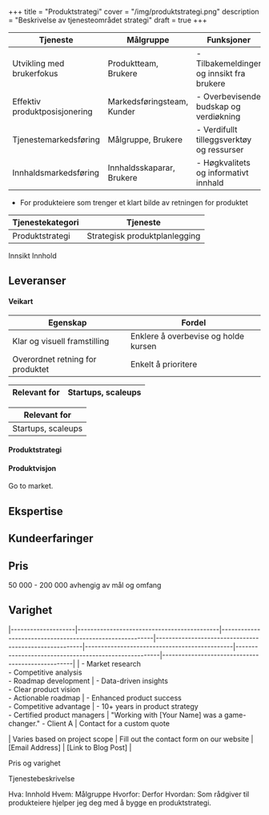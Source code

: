+++
title = "Produktstrategi"
cover = "/img/produktstrategi.png"
description = "Beskrivelse av tjenesteområdet strategi"
draft = true
+++





<div class="responsive-table">



| Tjeneste                        | Målgruppe                  | Funksjoner                                      | Fordeler                                              | Omfang                            |
|---------------------------------|----------------------------|--------------------------------------------------|-------------------------------------------------------|-----------------------------------|
| Utvikling med brukerfokus       | Produktteam, Brukere       | - Tilbakemeldinger og innsikt fra brukere       | - Forbedret produktrelevans og brukertilfredshet     | Kontinuerlig forbedring og utvikling |
| Effektiv produktposisjonering    | Markedsføringsteam, Kunder | - Overbevisende budskap og verdiøkning           | - Økt produktappell og kundeengasjement               | Markedsposisjonering og budskap   |
| Tjenestemarkedsføring           | Målgruppe, Brukere         | - Verdifullt tilleggsverktøy og ressurser        | - Trekke til seg, engasjere og beholde brukere        | Utvikling og markedsføring innenfor produktet |
| Innhaldsmarkedsføring           | Innhaldsskaparar, Brukere   | - Høgkvalitets og informativt innhald            | - Opplæring, organisk trafikk og brukerengasjement   | Innhaldsskap og SEO-optimalisering   |




- For produkteiere som trenger et klart bilde av retningen for produktet 

| Tjenestekategori| Tjeneste                          |
|----|---------------|
| Produktstrategi| Strategisk produktplanlegging|


Innsikt
Innhold


## Leveranser
#### Veikart

|Egenskap | Fordel |
|-----|------|
| Klar og visuell framstilling | Enklere å overbevise og holde kursen
| Overordnet retning for produktet | Enkelt å prioritere |


|Relevant for | Startups, scaleups |
|-|-|


|Relevant for |
|-|
| Startups, scaleups |

#### Produktstrategi
#### Produktvisjon

Go to market.

## Ekspertise

## Kundeerfaringer 

## Pris
50 000 - 200 000 avhengig av mål og omfang
## Varighet

|--------------------|--------------------------------------------|---------------------------------------------------------|-------------------------------------------------------|----------------------------------------------|------------------------------------------------------|--------------------------------------------------|
| - Market research<br>- Competitive analysis<br>- Roadmap development | - Data-driven insights<br>- Clear product vision<br>- Actionable roadmap | - Enhanced product success<br>- Competitive advantage | - 10+ years in product strategy<br>- Certified product managers | "Working with [Your Name] was a game-changer." - Client A | Contact for a custom quote           



   | Varies based on project scope | Fill out the contact form on our website | [Email Address]       | [Link to Blog Post]    |

Pris og varighet
</div>
Tjenestebeskrivelse

Hva: Innhold
Hvem: Målgruppe
Hvorfor: Derfor
Hvordan: <Slik>
Som rådgiver til produkteiere hjelper jeg deg med å bygge en produktstrategi. 